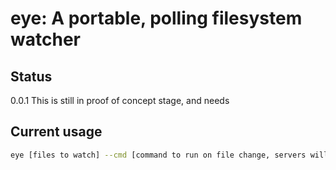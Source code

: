 # eye: A portable, polling filesystem watcher

## Status

0.0.1 This is still in proof of concept stage, and needs 

## Current usage


```bash
eye [files to watch] --cmd [command to run on file change, servers will be killed]
```


